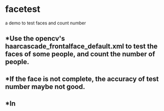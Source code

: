 # facetest
a demo to test faces and count number
## *Use the opencv's haarcascade_frontalface_default.xml to test the faces of some people, and count the number of people.
## *If the face is not complete, the accuracy of test number maybe not good.
## *In 
